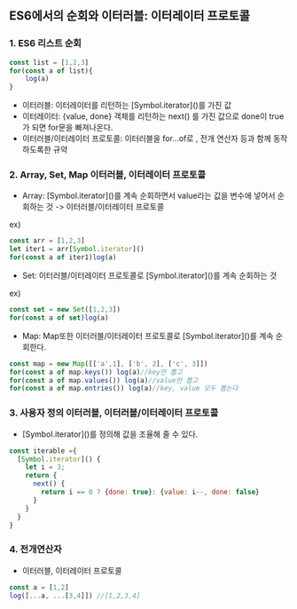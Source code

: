 ## ES6에서의 순회와 이터러블: 이터레이터 프로토콜

### 1. ES6 리스트 순회

~~~javascript
const list = [1,2,3]
for(const a of list){
	log(a)
}
~~~

- 이터러블: 이터레이터를 리턴하는 \[Symbol.iterator\]()를 가진 값
- 이터레이터: {value, done} 객체를 리턴하는 next() 를 가진 값으로 done이 true가 되면 for문을 빠져나온다.
- 이터러블/이터레이터 프로토콜: 이터러블을 for...of로 , 전개 연산자 등과 함께 동작하도록한 규약



### 2. Array, Set, Map 이터러블, 이터레이터 프로토콜

- Array: \[Symbol.iterator\]()를 계속 순회하면서 value라는 값을 변수에 넣어서 순회하는 것 -> 이터러블/이터레이터 프로토콜

ex)

~~~javascript
const arr = [1,2,3]
let iter1 = arr[Symbol.iterator]()
for(const a of iter1)log(a)
~~~

- Set: 이터러블/이터레이터 프로토콜로 \[Symbol.iterator\]()를 계속 순회하는 것

ex)

~~~javascript
const set = new Set([1,2,3])
for(const a of set)log(a)
~~~

- Map: Map또한 이터러블/이터레이터 프로토콜로 \[Symbol.iterator]()를 계속 순회한다.

~~~javascript
const map = new Map([['a',1], ['b', 2], ['c', 3]])
for(const a of map.keys()) log(a)//key만 뽑고
for(const a of map.values()) log(a)//value만 뽑고
for(const a of map.entries()) log(a)//key, value 모두 뽑는다
~~~



### 3. 사용자 정의 이터러블, 이터러블/이터레이터 프로토콜

- \[Symbol.iterator\]()를 정의해 값을 조율해 줄 수 있다.

~~~javascript
const iterable ={
  [Symbol.iterator]() {
    let i = 3;
    return {
      next() {
        return i == 0 ? {done: true}: {value: i--, done: false}
      }
    }
  }
}
~~~



### 4. 전개연산자

- 이터러블, 이터레이터 프로토콜

~~~javascript
const a = [1,2]
log([...a, ...[3,4]]) //[1,2,3,4]
~~~


